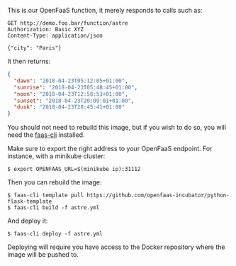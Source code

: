 This is our OpenFaaS function, it merely responds to calls such as:

```
GET http://demo.foo.bar/function/astre
Authorization: Basic XYZ
Content-Type: application/json

{"city": "Paris"}
```

It then returns:

```json
{
  "dawn": "2018-04-23T05:12:05+01:00",
  "sunrise": "2018-04-23T05:48:45+01:00",
  "noon": "2018-04-23T12:58:53+01:00",
  "sunset": "2018-04-23T20:09:01+01:00",
  "dusk": "2018-04-23T20:45:41+01:00"
}
```

You should not need to rebuild this image, but if you wish to do so, you will
need the [faas-cli] installed.

[faas-cli]: https://github.com/openfaas/faas-cli

Make sure to export the right address to your OpenFaaS endpoint. For instance,
with a minikube cluster:

```
$ export OPENFAAS_URL=$(minikube ip):31112
```

Then you can rebuild the image:

```
$ faas-cli template pull https://github.com/openfaas-incubator/python-flask-template
$ faas-cli build -f astre.yml
```

And deploy it:

```
$ faas-cli deploy -f astre.yml
```

Deploying will require you have access to the Docker repository where the
image will be pushed to.
